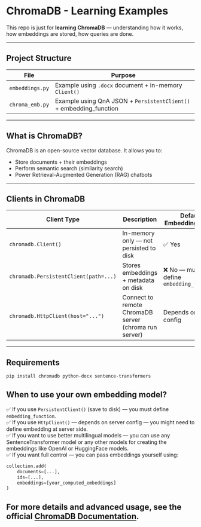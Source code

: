 # ChromaDB - Learning Examples

This repo is just for **learning ChromaDB** — understanding how it works, how embeddings are stored, how queries are done.

---

## Project Structure

| File | Purpose |
|------|---------|
| `embeddings.py` | Example using `.docx` document + in-memory `Client()` |
| `chroma_emb.py` | Example using QnA JSON + `PersistentClient()` + embedding_function |

---

## What is ChromaDB?

ChromaDB is an open-source vector database. It allows you to:

- Store documents + their embeddings
- Perform semantic search (similarity search)
- Power Retrieval-Augmented Generation (RAG) chatbots

---

## Clients in ChromaDB

| Client Type | Description | Default Embedding Model |
|-------------|-------------|------------------------|
| `chromadb.Client()` | In-memory only — not persisted to disk | ✅ Yes |
| `chromadb.PersistentClient(path=...)` | Stores embeddings + metadata on disk | ❌ No — must define `embedding_function` |
| `chromadb.HttpClient(host="...")` | Connect to remote ChromaDB server (chroma run server) | Depends on server config |

---

## Requirements

```bash
pip install chromadb python-docx sentence-transformers

```

## When to use your own embedding model?

✅ If you use `PersistentClient()` (save to disk) — you must define `embedding_function`.  
✅ If you use `HttpClient()` — depends on server config — you might need to define embedding at server side.  
✅ If you want to use better multilingual models — you can use any SentenceTransformer model or any other models for creating the embeddings like OpenAI or HuggingFace models.  
✅ If you want full control — you can pass embeddings yourself using:

```python
collection.add(
    documents=[...],
    ids=[...],
    embeddings=[your_computed_embeddings]
)
```
## For more details and advanced usage, see the official [ChromaDB Documentation](https://docs.trychroma.com/).

